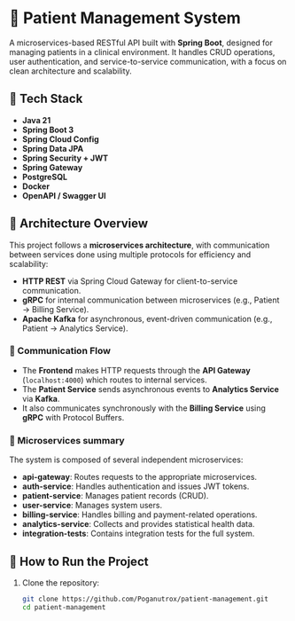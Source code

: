 # 🏥 Patient Management System

A microservices-based RESTful API built with **Spring Boot**, designed for managing patients in a clinical environment. It handles CRUD operations, user authentication, and service-to-service communication, with a focus on clean architecture and scalability.

## 🔧 Tech Stack

- **Java 21**
- **Spring Boot 3**
- **Spring Cloud Config**
- **Spring Data JPA**
- **Spring Security + JWT**
- **Spring Gateway**
- **PostgreSQL**
- **Docker**
- **OpenAPI / Swagger UI**

## 🧱 Architecture Overview

This project follows a **microservices architecture**, with communication between services done using multiple protocols for efficiency and scalability:

- **HTTP REST** via Spring Cloud Gateway for client-to-service communication.
- **gRPC** for internal communication between microservices (e.g., Patient → Billing Service).
- **Apache Kafka** for asynchronous, event-driven communication (e.g., Patient → Analytics Service).

### 🔄 Communication Flow

- The **Frontend** makes HTTP requests through the **API Gateway** (`localhost:4000`) which routes to internal services.
- The **Patient Service** sends asynchronous events to **Analytics Service** via **Kafka**.
- It also communicates synchronously with the **Billing Service** using **gRPC** with Protocol Buffers.

### 📖 Microservices summary

The system is composed of several independent microservices:

- **api-gateway**: Routes requests to the appropriate microservices.
- **auth-service**: Handles authentication and issues JWT tokens.
- **patient-service**: Manages patient records (CRUD).
- **user-service**: Manages system users.
- **billing-service**: Handles billing and payment-related operations.
- **analytics-service**: Collects and provides statistical health data.
- **integration-tests**: Contains integration tests for the full system.

## 🚀 How to Run the Project

1. Clone the repository:

   ```bash
   git clone https://github.com/Poganutrox/patient-management.git
   cd patient-management
